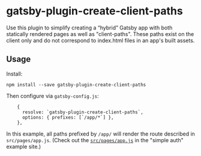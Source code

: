 # gatsby-plugin-create-client-paths

Use this plugin to simplify creating a “hybrid” Gatsby app with both statically rendered pages as well as "client-paths". These paths exist on the client only and do not correspond to index.html files in an app's built assets.

## Usage

Install:

```
npm install --save gatsby-plugin-create-client-paths
```

Then configure via `gatsby-config.js`:

```
    {
      resolve: `gatsby-plugin-create-client-paths`,
      options: { prefixes: [`/app/*`] },
    },
```

In this example, all paths prefixed by `/app/` will render the route described
in `src/pages/app.js`. (Check out the [`src/pages/app.js`](https://github.com/gatsbyjs/gatsby/blob/master/examples/simple-auth/src/pages/app.js) in the "simple auth" example site.)
